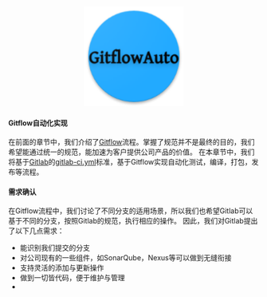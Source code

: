 <p align="center">
   <img width="200" src="GitflowAuto.png">
</p>

#### Gitflow自动化实现
在前面的章节中，我们介绍了[Gitflow](../../gitflow-workflow-cn/README.md)流程。掌握了规范并不是最终的目的，我们希望能通过统一的规范，能加速为客户提供公司产品的价值。
在本章节中，我们将基于[Gitlab](https://about.gitlab.com/)的[gitlab-ci.yml](https://docs.gitlab.com/ee/ci/yaml/)标准，基于Gitflow实现自动化测试，编译，打包，发布等流程。

#### 需求确认
在Gitflow流程中，我们讨论了不同分支的适用场景，所以我们也希望Gitlab可以基于不同的分支，按照Gitlab的规范，执行相应的操作。
因此，我们对Gitlab提出了以下几点需求：
- 能识别我们提交的分支
- 对公司现有的一些组件，如SonarQube，Nexus等可以做到无缝衔接
- 支持灵活的添加与更新操作
- 做到一切皆代码，便于维护与管理
- 

